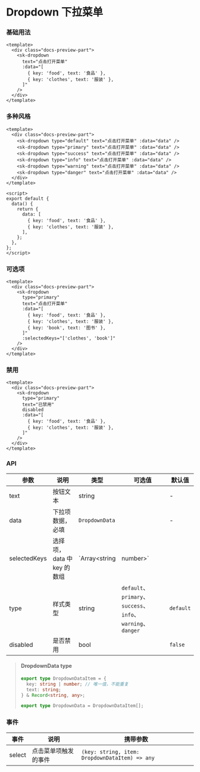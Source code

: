 # Dropdown 下拉菜单

### 基础用法

<div class="docs-preview-part">
  <sk-dropdown text="点击打开菜单" :data="[{ key: 'food', text: '食品' }, { key: 'clothes', text: '服装' }]" />
</div>

```vue
<template>
  <div class="docs-preview-part">
    <sk-dropdown
      text="点击打开菜单"
      :data="[
        { key: 'food', text: '食品' },
        { key: 'clothes', text: '服装' },
      ]"
    />
  </div>
</template>
```

### 多种风格

<DropdownTheme />

```vue
<template>
  <div class="docs-preview-part">
    <sk-dropdown type="default" text="点击打开菜单" :data="data" />
    <sk-dropdown type="primary" text="点击打开菜单" :data="data" />
    <sk-dropdown type="success" text="点击打开菜单" :data="data" />
    <sk-dropdown type="info" text="点击打开菜单" :data="data" />
    <sk-dropdown type="warning" text="点击打开菜单" :data="data" />
    <sk-dropdown type="danger" text="点击打开菜单" :data="data" />
  </div>
</template>

<script>
export default {
  data() {
    return {
      data: [
        { key: 'food', text: '食品' },
        { key: 'clothes', text: '服装' },
      ],
    };
  },
};
</script>
```

### 可选项

<div class="docs-preview-part">
  <sk-dropdown
    type="primary"
    text="点击打开菜单"
    :data="[
      { key: 'food', text: '食品' },
      { key: 'clothes', text: '服装' },
      { key: 'book', text: '图书' },
    ]"
    :selectedKeys="['clothes', 'book']"
  />
</div>

```vue
<template>
  <div class="docs-preview-part">
    <sk-dropdown
      type="primary"
      text="点击打开菜单"
      :data="[
        { key: 'food', text: '食品' },
        { key: 'clothes', text: '服装' },
        { key: 'book', text: '图书' },
      ]"
      :selectedKeys="['clothes', 'book']"
    />
  </div>
</template>
```

### 禁用

<div class="docs-preview-part">
  <sk-dropdown
    type="primary"
    text="已禁用"
    disabled
    :data="[
      { key: 'food', text: '食品' },
      { key: 'clothes', text: '服装' },
    ]"
  />
</div>

```vue
<template>
  <div class="docs-preview-part">
    <sk-dropdown
      type="primary"
      text="已禁用"
      disabled
      :data="[
        { key: 'food', text: '食品' },
        { key: 'clothes', text: '服装' },
      ]"
    />
  </div>
</template>
```

### API

| 参数         | 说明                       | 类型                     | 可选值                                                       | 默认值    |
| ------------ | -------------------------- | ------------------------ | ------------------------------------------------------------ | --------- |
| text         | 按钮文本                   | string                   |                                                              | -         |
| data         | 下拉项数据，必填           | `DropdownData`           |                                                              | -         |
| selectedKeys | 选择项，data 中 key 的数组 | `Array<string | number>` |                                                              | `[]`      |
| type         | 样式类型                   | string                   | `default`、`primary`、`success`、`info`、`warning`、`danger` | `default` |
| disabled     | 是否禁用                   | bool                     |                                                              | `false`   |

> #### DropdownData <sk-tag ghost>type</sk-tag>
>
> ```ts
> export type DropdownDataItem = {
>   key: string | number; // 唯一值，不能重复
>   text: string;
> } & Record<string, any>;
>
> export type DropdownData = DropdownDataItem[];
> ```

### 事件

| 事件   | 说明                 | 携带参数                                       |
| ------ | -------------------- | ---------------------------------------------- |
| select | 点击菜单项触发的事件 | `(key: string, item: DropdownDataItem) => any` |
